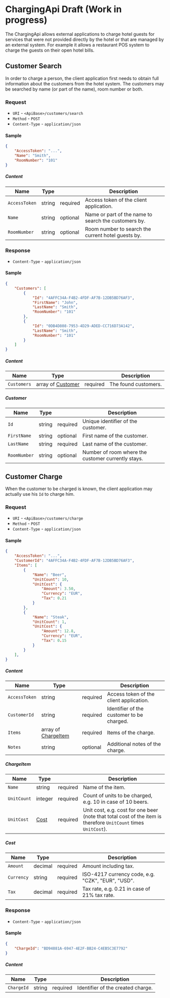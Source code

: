 # ChargingApi Draft (Work in progress)

The ChargingApi allows external applications to charge hotel guests for services that were not provided directly by the hotel or that are managed by an external system. For example it allows a restaurant POS system to charge the guests on their open hotel bills.

## Customer Search

In order to charge a person, the client application first needs to obtain full information about the customers from the hotel system. The customers may be searched by name (or part of the name), room number or both.

### Request

- `URI` - `<ApiBase>/customers/search`
- `Method` - `POST`
- `Content-Type` - `application/json`

#### Sample

```json
{
    "AccessToken": "...",
    "Name": "Smith",
    "RoomNumber": "101"
}
```

##### Content

| Name | Type | | Description |
| --- | --- | --- | --- |
| `AccessToken` | string | required | Access token of the client application. |
| `Name` | string | optional | Name or part of the name to search the customers by. |
| `RoomNumber` | string | optional | Room number to search the current hotel guests by. |

### Response

- `Content-Type` - `application/json`

#### Sample

```json
{
    "Customers": [
        {
            "Id": "4AFFC34A-F4B2-4FDF-AF7B-12DB5BD76AF3",
            "FirstName": "John",
            "LastName": "Smith",
            "RoomNumber": "101"
        },
        {
            "Id": "0DB4D808-7953-4D29-ADED-CC716D73A142",
            "LastName": "Smith",
            "RoomNumber": "101"
        }
    ]
}
```

##### Content

| Name | Type | | Description |
| --- | --- | --- | --- |
| `Customers` | array of [Customer](#Customer) | required | The found customers. |

<a name="Customer"></a>
##### Customer

| Name | Type | | Description |
| --- | --- | --- | --- |
| `Id` | string | required | Unique identifier of the customer. |
| `FirstName` | string | optional | First name of the customer. |
| `LastName` | string | required | Last name of the customer. |
| `RoomNumber` | string | optional | Number of room where the customer currently stays. |

## Customer Charge

When the customer to be charged is known, the client application may actually use his `Id` to charge him.

### Request

- `URI` - `<ApiBase>/customers/charge`
- `Method` - `POST`
- `Content-Type` - `application/json`

#### Sample

```json
{
    "AccessToken": "...",
    "CustomerId": "4AFFC34A-F4B2-4FDF-AF7B-12DB5BD76AF3",
    "Items": [
        {
            "Name": "Beer",
            "UnitCount": 10,
            "UnitCost": {
                "Amount": 3.50,
                "Currency": "EUR",
                "Tax": 0.21
            }
        },
        {
            "Name": "Steak",
            "UnitCount": 1,
            "UnitCost": {
                "Amount": 12.8,
                "Currency": "EUR",
                "Tax": 0.15
            }
        }
    ],
}
```

##### Content
 
| Name | Type | | Description |
| --- | --- | --- | --- |
| `AccessToken` | string | required | Access token of the client application. |
| `CustomerId` | string | required | Identifier of the customer to be charged. |
| `Items` | array of [ChargeItem](#ChargeItem) | required | Items of the charge. |
| `Notes` | string | optional | Additional notes of the charge. |

<a name="ChargeItem"></a>
##### ChargeItem

| Name | Type | | Description |
| --- | --- | --- | --- |
| `Name` | string | required | Name of the item. |
| `UnitCount` | integer | required | Count of units to be charged, e.g. 10 in case of 10 beers. |
| `UnitCost` | [Cost](#Cost) | required | Unit cost, e.g. cost for one beer (note that total cost of the item is therefore `UnitCount` times `UnitCost`). |

<a name="Cost"></a>
##### Cost

| Name | Type | | Description |
| --- | --- | --- | --- |
| `Amount` | decimal | required | Amount including tax. |
| `Currency` | string | required | ISO-4217 currency code, e.g. "CZK", "EUR", "USD". |
| `Tax` | decimal | required | Tax rate, e.g. 0.21 in case of 21% tax rate.  |

### Response

- `Content-Type` - `application/json`

#### Sample

```json
{
    "ChargeId": "BD94881A-6947-4E2F-BB24-C4EB5C3E7792"
}
```

##### Content

| Name | Type | | Description |
| --- | --- | --- | --- |
| `ChargeId` | string | required | Identifier of the created charge. |
